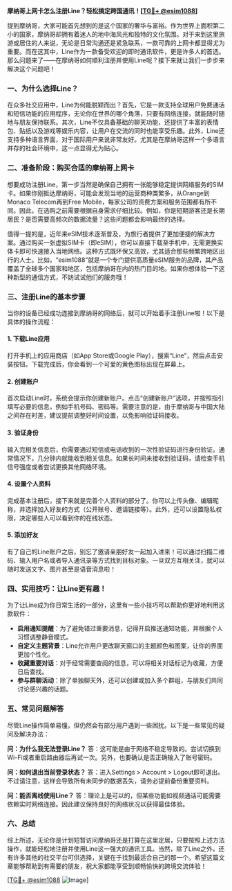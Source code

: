 **摩纳哥上网卡怎么注册Line？轻松搞定跨国通讯！[[TG💪+ @esim1088](https://t.me/s/esim1088)]**

提到摩纳哥，大家可能首先想到的是这个国家的奢华与富裕。作为世界上面积第二小的国家，摩纳哥却拥有着迷人的地中海风光和独特的文化氛围。对于来到这里旅游或居住的人来说，无论是日常沟通还是紧急联系，一款可靠的上网卡都显得尤为重要。而在这其中，Line作为一款备受欢迎的即时通讯软件，更是许多人的首选。那么问题来了——在摩纳哥如何顺利注册并使用Line呢？接下来就让我们一步步来解决这个问题吧！

### **一、为什么选择Line？**
在众多社交应用中，Line为何能脱颖而出？首先，它是一款支持全球用户免费通话和短信功能的应用程序，无论你在世界的哪个角落，只要有网络连接，就能随时随地与朋友保持联系。其次，Line不仅具备基础的聊天功能，还提供了丰富的表情包、贴纸以及游戏等娱乐内容，让用户在交流的同时也能享受乐趣。此外，Line还支持多种语言界面，对于国际用户来说非常友好。尤其是在摩纳哥这样一个多语言并存的社会环境中，这一点显得尤为贴心。

### **二、准备阶段：购买合适的摩纳哥上网卡**
想要成功注册Line，第一步当然是确保自己拥有一张能够稳定提供网络服务的SIM卡。如果你刚抵达摩纳哥，可能会发现当地的运营商种类繁多，从Orange到Monaco Telecom再到Free Mobile，每家公司的资费方案和服务范围都有所不同。因此，在选购之前需要根据自身需求仔细比较。例如，你是短期游客还是长期居民？是否需要高频次的数据流量？这些问题都会影响最终的选择。

值得一提的是，近年来eSIM技术逐渐普及，为旅行者提供了更加便捷的解决方案。通过购买一张虚拟SIM卡（即eSIM），你可以直接下载至手机中，无需更换实体卡即可快速接入当地网络。这种方式既环保又高效，尤其适合那些频繁跨地区出行的人士。比如，“esim1088”就是一个专门提供高质量eSIM服务的品牌，其产品覆盖了全球多个国家和地区，包括摩纳哥在内的热门目的地。如果你想体验一下这种新型的通信方式，不妨试试他们的服务哦！

### **三、注册Line的基本步骤**
当你的设备已经成功连接到摩纳哥的网络后，就可以开始着手注册Line啦！以下是具体的操作流程：

#### **1. 下载Line应用**
打开手机上的应用商店（如App Store或Google Play），搜索“Line”，然后点击安装按钮。下载完成后，你会看到一个可爱的黄色图标出现在屏幕上。

#### **2. 创建账户**
首次启动Line时，系统会提示你创建新账户。点击“创建新账户”选项，并按照指引填写必要的信息，例如手机号码、密码等。需要注意的是，由于摩纳哥与中国大陆之间存在时差，建议提前调整好时间设置，以免影响验证码接收。

#### **3. 验证身份**
输入完相关信息后，你需要通过短信或电话收到的一次性验证码进行身份验证。通常情况下，几分钟内就能收到相关信息。如果长时间未接收到验证码，请检查手机信号强度或者尝试更换其他网络环境。

#### **4. 设置个人资料**
完成基本注册后，接下来就是完善个人资料的部分了。你可以上传头像、编辑昵称，并选择加入好友的方式（公开账号、邀请链接等）。此外，还可以设置隐私权限，决定哪些人可以看到你的在线状态。

#### **5. 添加好友**
有了自己的Line账户之后，别忘了邀请亲朋好友一起加入进来！可以通过扫描二维码、输入用户名或者导入通讯录等方式找到目标对象。一旦双方互相关注，就可以随时发送文字、图片甚至是语音消息啦！

### **四、实用技巧：让Line更有趣！**
为了让Line成为你日常生活的一部分，这里有一些小技巧可以帮助你更好地利用这款软件：

- **启用通知提醒**：为了避免错过重要消息，记得开启推送通知功能，并根据个人习惯调整静音模式。
- **自定义主题背景**：Line允许用户更改聊天窗口的主题颜色和图案，让你的界面更加个性化。
- **收藏重要对话**：对于经常需要查阅的信息，可以将相关对话标记为收藏，方便日后查找。
- **参与群聊活动**：除了单独聊天外，还可以创建或加入多个群组，与朋友们共同讨论感兴趣的话题。

### **五、常见问题解答**
尽管Line操作简单易懂，但仍然会有部分用户遇到一些困扰。以下是一些常见的疑问及解决办法：

**问：为什么我无法登录Line？**
答：这可能是由于网络不稳定导致的。尝试切换到Wi-Fi或者重启路由器后再试一次。另外，也要确认是否正确输入了账号密码。

**问：如何退出当前登录状态？**
答：进入Settings > Account > Logout即可退出。不过请注意，这样会导致所有未同步的数据丢失，请务必提前备份重要资料。

**问：能否离线使用Line？**
答：理论上是可以的，但某些功能如视频通话可能需要依赖实时网络连接。因此建议保持良好的网络状况以获得最佳体验。

### **六、总结**
综上所述，无论你是计划短暂访问摩纳哥还是打算在这里定居，只要按照上述方法操作，就能轻松地注册并使用Line这一强大的通讯工具。当然，除了Line之外，还有许多其他的社交平台可供选择，关键在于找到最适合自己的那一个。希望这篇文章能够帮助到有需要的朋友，祝大家都能享受到顺畅愉快的跨境交流体验！

[[TG💪+ @esim1088](https://t.me/s/esim1088) ![Image](https://i.postimg.cc/4NQfJmqS/Snipaste-2025-05-13-00-14-12.png)]
